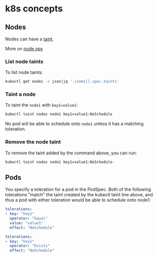 # k8s concepts


## Nodes

Nodes can have a
[taint](https://kubernetes.io/docs/concepts/scheduling-eviction/taint-and-toleration/).

More on [node ops](kubectl-nodes.html)

### List node taints

To list node taints:
```sh
kubectl get nodes -o json|jq '.items[].spec.taints'
```

### Taint a node

To taint the `node1` with `key1=value1`:
```sh
kubectl taint nodes node1 key1=value1:NoSchedule
```
No pod will be able to schedule onto `node1` unless it has a matching
toleration.

### Remove the node taint

To remove the taint added by the command above, you can run:

```sh
kubectl taint nodes node1 key1=value1:NoSchedule-
```

## Pods

You specify a toleration for a pod in the PodSpec. Both of the following
tolerations "match" the taint created by the kubectl taint line above, and thus
a pod with either toleration would be able to schedule onto node1:

```yaml
tolerations:
- key: "key1"
  operator: "Equal"
  value: "value1"
  effect: "NoSchedule"
```

```yaml
tolerations:
- key: "key1"
  operator: "Exists"
  effect: "NoSchedule"
```
